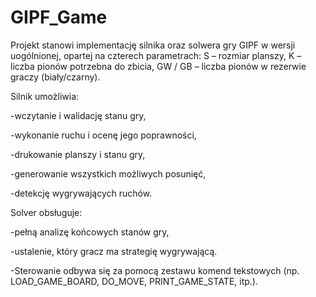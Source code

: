 # GIPF_Game
Projekt stanowi implementację silnika oraz solwera gry GIPF w wersji uogólnionej, opartej na czterech parametrach:
S – rozmiar planszy,
K – liczba pionów potrzebna do zbicia,
GW / GB – liczba pionów w rezerwie graczy (biały/czarny).

Silnik umożliwia:

-wczytanie i walidację stanu gry,

-wykonanie ruchu i ocenę jego poprawności,

-drukowanie planszy i stanu gry,

-generowanie wszystkich możliwych posunięć,

-detekcję wygrywających ruchów.


Solver obsługuje:

-pełną analizę końcowych stanów gry,

-ustalenie, który gracz ma strategię wygrywającą.

-Sterowanie odbywa się za pomocą zestawu komend tekstowych (np. LOAD_GAME_BOARD, DO_MOVE, PRINT_GAME_STATE, itp.).
